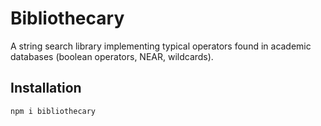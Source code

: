 # Bibliothecary

A string search library implementing typical operators found in academic databases (boolean operators, NEAR, wildcards).

## Installation
```
npm i bibliothecary
```
